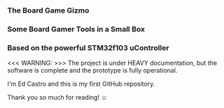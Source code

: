 ### The  Board Game Gizmo
### Some Board Gamer Tools in a Small Box
### Based on the powerful STM32f103 uController

<<< WARNING: >>> The project is under HEAVY documentation, but the software is complete and the prototype is fully operational.

I'm Ed Castro and this is my first GitHub repository.



Thank you so much for reading! ☺
